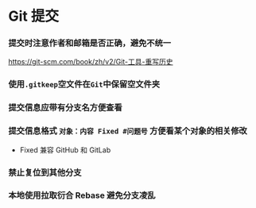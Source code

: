 # Git 提交

### 提交时注意作者和邮箱是否正确，避免不统一

https://git-scm.com/book/zh/v2/Git-工具-重写历史

### 使用`.gitkeep`空文件在`Git`中保留空文件夹

### 提交信息应带有分支名方便查看

### 提交信息格式 `对象：内容 Fixed #问题号` 方便看某个对象的相关修改

- Fixed 兼容 GitHub 和 GitLab


### 禁止复位到其他分支

### 本地使用拉取衍合 Rebase 避免分支凌乱
